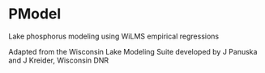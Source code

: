 # PModel
Lake phosphorus modeling using WiLMS empirical regressions

Adapted from the Wisconsin Lake Modeling Suite developed by 
J Panuska and J Kreider, Wisconsin DNR
